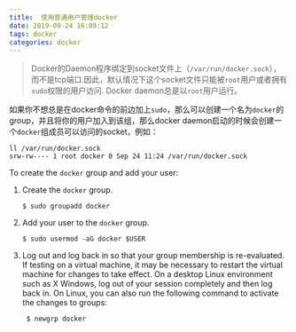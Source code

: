 ```yaml
---
title:  使用普通用户管理docker
date: 2019-09-24 16:09:12
tags: docker
categories: docker
---
```



>Docker的Daemon程序绑定到socket文件上（`/var/run/docker.sock`），而不是tcp端口.因此，默认情况下这个socket文件只能被`root`用户或者拥有`sudo`权限的用户访问. Docker daemon总是以`root`用户运行。

如果你不想总是在docker命令的前边加上`sudo`，那么可以创建一个名为`docker`的group，并且将你的用户加入到该组，那么docker daemon启动的时候会创建一个`docker`组成员可以访问的socket，例如：

```shell
ll /var/run/docker.sock 
srw-rw---- 1 root docker 0 Sep 24 11:24 /var/run/docker.sock
```

To create the `docker` group and add your user:

1. Create the `docker` group.

    ```shell
    $ sudo groupadd docker
    ```

2. Add your user to the `docker` group.
    ```shell
    $ sudo usermod -aG docker $USER
    ```

3. Log out and log back in so that your group membership is re-evaluated.
   If testing on a virtual machine, it may be necessary to restart the virtual machine for changes to take effect.
   On a desktop Linux environment such as X Windows, log out of your session completely and then log back in.
   On Linux, you can also run the following command to activate the changes to groups:

   ```shell
    $ newgrp docker 
   ```